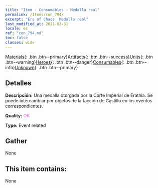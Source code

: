 ```yaml
---
title: "Item - Consumables - Medalla real"
permalink: /Items/con_794/
excerpt: "Era of Chaos  Medalla real"
last_modified_at: 2021-03-31
locale: es
ref: "con_794.md"
toc: false
classes: wide
---
```

 [Materials](/es/Items/){: .btn .btn--primary}[Artifacts](/es/Items/Artifacts/){: .btn .btn--success}[Units](/es/Items/Units/){: .btn .btn--warning}[Heroes](/es/Items/Heroes/){: .btn .btn--danger}[Consumables](/es/Items/Consumables/){: .btn .btn--info}[Unknown](/es/Items/Unknown/){: .btn .btn--primary}

## Detalles
 **Descripción:** Una medalla otorgada por la Corte Imperial de Erathia. Se puede intercambiar por objetos de la facción de Castillo en los eventos correspondientes.

 **Quality:** <span style="color: #DA70D6">OK</span>

 **Type:** Event related

## Gather

  None

## This item contains:

  None

